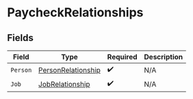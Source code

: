 # PaycheckRelationships


## Fields

| Field                                                               | Type                                                                | Required                                                            | Description                                                         |
| ------------------------------------------------------------------- | ------------------------------------------------------------------- | ------------------------------------------------------------------- | ------------------------------------------------------------------- |
| `Person`                                                            | [PersonRelationship](../../Models/Components/PersonRelationship.md) | :heavy_check_mark:                                                  | N/A                                                                 |
| `Job`                                                               | [JobRelationship](../../Models/Components/JobRelationship.md)       | :heavy_check_mark:                                                  | N/A                                                                 |